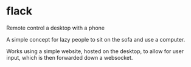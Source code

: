 # flack
Remote control a desktop with a phone

A simple concept for lazy people to sit on the sofa and use a computer.

Works using a simple website, hosted on the desktop, to allow for user input, which is then forwarded down a websocket.
